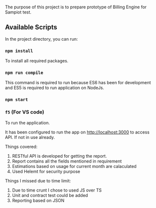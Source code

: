 The purpose of this project is to prepare prototype of Billing Engine for Sampiot test.

## Available Scripts

In the project directory, you can run:

### `npm install`

To install all required packages.

### `npm run compile`

This command is required to run because ES6 has been for development and ES5 is required to run application on NodeJs.<br>

### `npm start`

### `f5` (For VS code)

To run the application.

It has been configured to run the app on [http://localhost:3000](http://localhost:3000) to access API. If not in use already.

Things covered:

1. RESTful API is developed for getting the report.
2. Report contains all the fields mentioned in requirement
3. Estimations based on usage for current month are calaculated
4. Used Helemt for security purpose

Things I missed due to time limit:

1. Due to time crunt I chose to used JS over TS
2. Unit and contract test could be added
3. Reporting based on JSON
